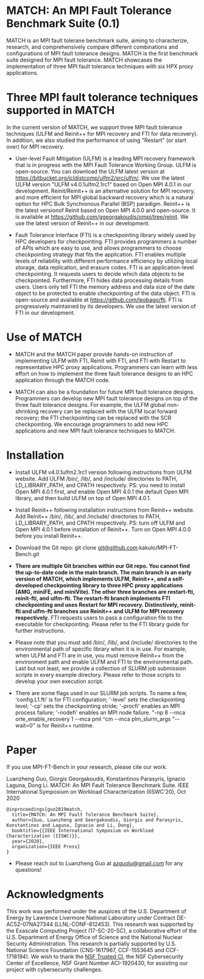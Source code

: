 # MATCH: An MPI Fault Tolerance Benchmark Suite (0.1)
MATCH is an MPI fault tolerane benchmark suite, aiming to characterize, research, and comprehensively compare different combinations and configurations of MPI fault tolerance designs. MATCH is the first benchmark suite designed for MPI fault tolerance. MATCH showcases the implementation of three MPI fault tolerance techniques with six HPX proxy applications. 

# Three MPI fault tolerance techniques supported in MATCH
In the current version of MATCH, we support three MPI fault tolerance techniques (ULFM and Reinit++ for MPI recovery and FTI for data recovery). In addition, we also studied the performance of using "Restart" (or start over) for MPI recovery.

- User-level Fault Mitigation (ULFM) is a leading MPI recovery framework that is in progress with the MPI Fault Tolerance Working Group. ULFM is open-source. You can download the ULFM latest version at https://bitbucket.org/icldistcomp/ulfm2/src/ulfm/. We use the latest ULFM version "ULFM v4.0.1ulfm2.1rc1" based on Open MPI 4.0.1 in our development. Reinit/Reinit++ is an alternative solution for MPI recovery, and more efficient for MPI global backward recovery which is a natural option for HPC Bulk Synchronous Parallel (BSP) paradigm. Reinit++ is the latest versionof Reinit based on Open MPI 4.0.0 and open-source. It is available at https://github.com/ggeorgakoudis/ompi/tree/reinit. We use the latest version of Reinit++ in our development. 

- Fault Tolerance Interface (FTI) is a checkpointing library widely used by HPC developers for checkpointing. FTI provides programmers a number of APIs which are easy to use, and allows programmers to choose checkpointing strategy that fits the application. FTI enables multiple levels of reliability with different performance efficiency by utilizing local storage, data replication, and erasure codes. FTI is an application-level checkpointing. It requests users to decide which data objects to be checkpointed. Furthermore, FTI hides data processing details from users. Users only tell FTI the memory address and data size of the date object to be protected to enable checkpointing of the data object. FTI is open-source and available at https://github.com/leobago/fti. FTI is progressively maintained by its developers. We use the latest version of FTI in our development. 

# Use of MATCH
- MATCH and the MATCH paper provide hands-on instruction of implementing ULFM with FTI, Reinit with FTI, and FTI with Restart to representative HPC proxy applications. Programmers can learn with less effort on how to implement the three fault tolerance designs to an HPC application through the MATCH code. 

- MATCH can also be a foundation for future MPI fault tolerance designs. Programmers can develop new MPI fault tolerance designs on top of the three fault tolerance designs. For example, the ULFM global non-shrinking recovery can be replaced with the ULFM local forward recovery; the FTI checkpointing can be replaced with the SCR checkpointing. We encourage programmers to add new HPC applications and new MPI fault tolerance techniques to MATCH.

# Installation
- Install ULFM v4.0.1ulfm2.1rc1 version following instructions from ULFM website. Add ULFM /bin/, /lib/, and /include/ directories to PATH, LD\_LIBRARY\_PATH, and CPATH respectively. PS: you need to install Open MPI 4.0.1 first, and enable Open MPI 4.0.1 the default Open MPI library, and then build ULFM on top of Open MPI 4.0.1.

- Install Reinit++ following installation instructions from Reinit++ website. Add Reinit++ /bin/, /lib/, and /include/ directories to PATH, LD\_LIBRARY\_PATH, and CPATH respectively. PS: turn off ULFM and Open MPI 4.0.1 before installation of Reinit++. Turn on Open MPI 4.0.0 before you install Reinit++. 

- Download the Git repo: git clone git@github.com:kakulo/MPI-FT-Bench.git

- **There are multiple Git branches within our Git repo. You cannot find the up-to-date code in the main branch. The main branch is an early version of MATCH, which implements ULFM, Reinit++, and a self-developed checkpointing library to three HPC proxy applications (AMG, miniFE, and miniVite). The other three branches are restart-fti, reinit-fti, and ulfm-fti. The restart-fti branch implements FTI checkpointing and uses Restart for MPI recovery. Distinctively, reinit-fti and ulfm-fti branches use Reinit++ and ULFM for MPI recovery respectively.** FTI requests users to pass a configuration file to the executable for checkpointing. Please refer to the FTI library guide for further instructions.

- Please note that you must add /bin/, /lib/, and /include/ directories to the environmental path of specific library when it is in use. For example, when ULFM and FTI are in use, you must remove Reinit++ from the environment path and enable ULFM and FTI to the environmental path. Last but not least, we provide a collection of SLURM job submission scripts in every example directory. Please refer to those scripts to develop your own execution script.  

- There are some flags used in our SLURM job scripts. To name a few, 'config.L1.fti' is for FTI configuration; '-level' sets the checkpointing level; '-cp' sets the checkpointing stride; '-procfi' enables an MPI process failure; '-nodefi' enables an MPI node failure. "-np 8 --mca orte\_enable\_recovery 1 --mca pml ^cm --mca plm\_slurm\_args "--wait=0" is for Reinit++ runtime.  

# Paper
If you use MPI-FT-Bench in your research, please cite our work.

Luanzheng Guo, Giorgis Georgakoudis, Konstantinos Parasyris, Ignacio Laguna, Dong Li. MATCH: An MPI Fault Tolerance Benchmark Suite. IEEE International Symposium on Workload Characterization (IISWC'20), Oct 2020


```
@inproceedings{guo2019match,
  title={MATCH: An MPI Fault Tolerance Benchmark Suite},
  author={Guo, Luanzheng and Georgakoudis, Giorgis and Parasyris, Konstantinos and Laguna, Ignacio and Li, Dong},
  booktitle={{IEEE International Symposium on Workload Characterization (IISWC)}},
  year={2020},
  organization={IEEE Press}
}
```

- Please reach out to Luanzheng Guo at azguolu@gmail.com for any questions!

# Acknowledgments 
This work was performed under the auspices of the U.S. Department of Energy by Lawrence Livermore National Laboratory under Contract DE-AC52-07NA27344 (LLNL-CONF-812453). This research was supported by the Exascale Computing Project (17-SC-20-SC), a collaborative effort of the U.S. Department of Energy Office of Science and the National Nuclear Security Administration. This research is partially supported by U.S. National Science Foundation (CNS-1617967, CCF-1553645 and CCF-1718194). We wish to thank the [NSF Trusted CI](https://www.trustedci.org), the NSF Cybersecurity Center of Excellence, NSF Grant Number ACI-1920430, for assisting our project with cybersecurity challenges.
